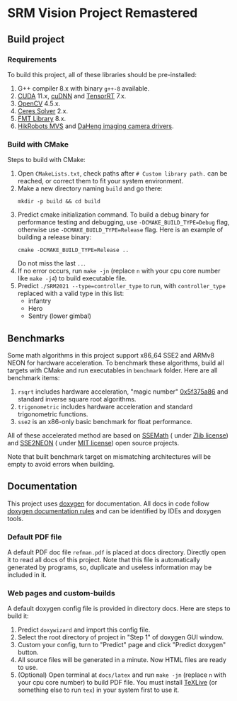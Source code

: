 # SRM Vision Project Remastered

## Build project

### Requirements

To build this project, all of these libraries should be pre-installed:

1. G++ compiler 8.x with binary `g++-8` available.
2. [CUDA](https://developer.nvidia.com/cuda-toolkit) 11.x, [cuDNN](https://developer.nvidia.com/cudnn)
   and [TensorRT](https://developer.nvidia.com/tensorrt) 7.x.
3. [OpenCV](https://opencv.org/) 4.5.x.
4. [Ceres Solver](http://ceres-solver.org/) 2.x.
5. [FMT Library](https://github.com/fmtlib/fmt) 8.x.
6. [HikRobots MVS](https://www.hikrobotics.com/cn/machinevision/service/download?module=0)
   and [DaHeng imaging camera drivers](https://www.daheng-imaging.com/list-59-1.html).

### Build with CMake

Steps to build with CMake:

1. Open `CMakeLists.txt`, check paths after `# Custom library path.` can be reached, or correct them to fit your system
   environment.
2. Make a new directory naming `build` and go there:
   ```shell
   mkdir -p build && cd build
   ```
3. Predict cmake initialization command. To build a debug binary for performance testing and debugging,
   use `-DCMAKE_BUILD_TYPE=Debug` flag, otherwise use `-DCMAKE_BUILD_TYPE=Release` flag. Here is an example of building
   a release binary:
   ```shell
   cmake -DCMAKE_BUILD_TYPE=Release ..
   ```
   Do not miss the last `..`.
4. If no error occurs, run `make -jn` (replace `n` with your cpu core number like `make -j4`) to build executable file.
5. Predict `./SRM2021 --type=controller_type` to run, with `controller_type` replaced with a valid type in this list:
    - infantry
    - Hero
    - Sentry (lower gimbal)

## Benchmarks

Some math algorithms in this project support x86_64 SSE2 and ARMv8 NEON for hardware acceleration. To benchmark these
algorithms, build all targets with CMake and run executables in `benchmark` folder. Here are all benchmark items:

1. `rsqrt` includes hardware acceleration, "magic
   number" [0x5f375a86](https://en.wikipedia.org/wiki/Fast_inverse_square_root) and standard inverse square root
   algorithms.
2. `trigonometric` includes hardware acceleration and standard trigonometric functions.
3. `sse2` is an x86-only basic benchmark for float performance.

All of these accelerated method are based on [SSEMath](http://gruntthepeon.free.fr/ssemath/) (
under [Zlib license](https://opensource.org/licenses/Zlib)) and [SSE2NEON](https://github.com/DLTcollab/sse2neon) (
under [MIT license](https://opensource.org/licenses/MIT)) open source projects.

Note that built benchmark target on mismatching architectures will be empty to avoid errors when building.

## Documentation

This project uses [doxygen](https://www.doxygen.nl/index.html) for documentation. All docs in code follow
[doxygen documentation rules](https://www.doxygen.nl/manual/docblocks.html#cppblock) and can be identified by IDEs and
doxygen tools.

### Default PDF file

A default PDF doc file `refman.pdf` is placed at docs directory. Directly open it to read all docs of this project. Note
that this file is automatically generated by programs, so, duplicate and useless information may be included in it.

### Web pages and custom-builds

A default doxygen config file is provided in directory docs. Here are steps to build it:

1. Predict `doxywizard` and import this config file.
2. Select the root directory of project in "Step 1" of doxygen GUI window.
3. Custom your config, turn to "Predict" page and click "Predict doxygen" button.
4. All source files will be generated in a minute. Now HTML files are ready to use.
5. (Optional) Open terminal at `docs/latex` and run `make -jn` (replace `n` with your cpu core number) to build PDF
   file. You must install [TeXLive](https://www.tug.org/texlive/) (or something else to run `tex`) in your system first
   to use it.

